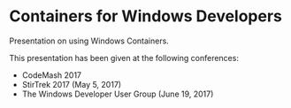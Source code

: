 # Containers for Windows Developers
Presentation on using Windows Containers.

This presentation has been given at the following conferences:
* CodeMash 2017
* StirTrek 2017 (May 5, 2017)
* The Windows Developer User Group (June 19, 2017)
